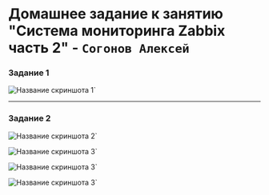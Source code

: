 # Домашнее задание к занятию "Система мониторинга Zabbix часть 2" - `Согонов Алексей`

### Задание 1


![Название скриншота 1](https://github.com/SogonovAN/zabbix2-hw/blob/main/1.1.JPG)`


---

### Задание 2


![Название скриншота 2](https://github.com/SogonovAN/Zabbix-hw/blob/main/2.JPG)`

![Название скриншота 3](https://github.com/SogonovAN/Zabbix-hw/blob/main/2.1.JPG)`

![Название скриншота 3](https://github.com/SogonovAN/Zabbix-hw/blob/main/2.1.1.JPG)`

![Название скриншота 3](https://github.com/SogonovAN/Zabbix-hw/blob/main/2.2.JPG)`


